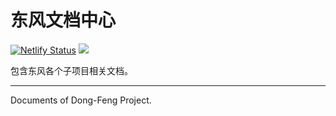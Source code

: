 # 东风文档中心

[![Netlify Status](https://api.netlify.com/api/v1/badges/d938cd1d-452a-4453-8b61-4df7bacaac43/deploy-status)](https://app.netlify.com/sites/dongfeng/deploys)
[![](https://img.shields.io/badge/slack-join_chat-brightgreen)](https://join.slack.com/t/dong-feng/shared_invite/enQtODI5MjQwNDE5MTQxLWE2YWE5YWM2MDY4NTBhOTI0ODhmY2I1ZDQ1NTQ4YmY1ZmVlNTJkMzNiZjYxODgwYzgwODJhZTA4MDEzNTJmMTA)

包含东风各个子项目相关文档。

---

Documents of Dong-Feng Project.
